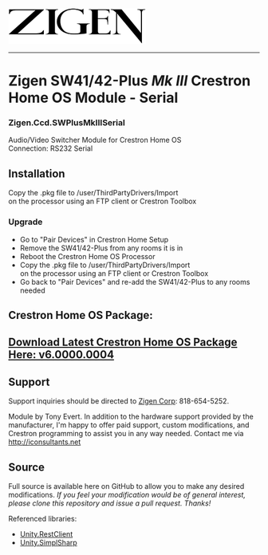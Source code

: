 ![Zigen Logo](https://github.com/tony722/Zigen.HXLPlus/raw/master/Documentation/Zigen_Logo_Black_small.png)
***
# Zigen SW41/42-Plus _Mk III_ Crestron Home OS Module - Serial
### Zigen.Ccd.SWPlusMkIIISerial

Audio/Video Switcher Module for Crestron Home OS  
Connection: RS232 Serial

## Installation
Copy the .pkg file to /user/ThirdPartyDrivers/Import  
on the processor using an FTP client or Crestron Toolbox

### Upgrade
* Go to "Pair Devices" in Crestron Home Setup
* Remove the SW41/42-Plus from any rooms it is in
* Reboot the Crestron Home OS Processor
* Copy the .pkg file to /user/ThirdPartyDrivers/Import  
on the processor using an FTP client or Crestron Toolbox
* Go back to "Pair Devices" and re-add the SW41/42-Plus to any rooms needed


## Crestron Home OS Package:
## [Download Latest Crestron Home OS Package Here: v6.0000.0004](https://github.com/tony722/Zigen.Ccd.SWPlusMkIIISerial/raw/master/AET.Zigen.Ccd.SWPlusMkIIISerial/AET.Zigen.Ccd.SWPlusMkIIISerial/bin/Debug/AET.Zigen.Ccd.SWPlusMkIIISerial.pkg)

## Support
Support inquiries should be directed to [Zigen Corp](https://zingencorp.com): 818-654-5252. 

Module by Tony Evert. 
In addition to the hardware support provided by the manufacturer, I'm happy to offer paid support, custom modifications, and Crestron programming to assist you in any way needed. Contact me via http://iconsultants.net

## Source
Full source is available here on GitHub to allow you to make any desired modifications. _If you feel your modification would be of general interest, please clone this repository and issue a pull request. Thanks!_

Referenced libraries:
* [Unity.RestClient](https://github.com/tony722/Unity.RestClient) 
* [Unity.SimplSharp](https://github.com/tony722/Unity.SimplSharp)
